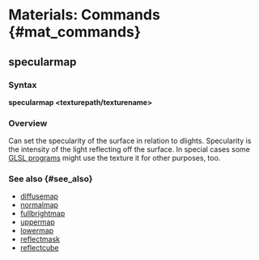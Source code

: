 # Materials: Commands {#mat_commands}
## specularmap
### Syntax

**specularmap <texturepath/texturename>**

### Overview

Can set the specularity of the surface in relation to dlights.
Specularity is the intensity of the light reflecting off the surface. In
special cases some [GLSL programs](Shaders) might use the
texture it for other purposes, too.

### See also {#see_also}

-   [diffusemap](diffusemap)
-   [normalmap](normalmap)
-   [fullbrightmap](fullbrightmap)
-   [uppermap](uppermap)
-   [lowermap](lowermap)
-   [reflectmask](reflectmask)
-   [reflectcube](reflectcube)
